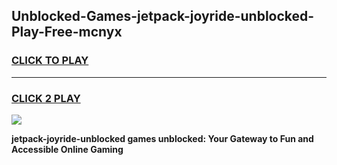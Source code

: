 
## Unblocked-Games-jetpack-joyride-unblocked-Play-Free-mcnyx
<h3>
<a href="https://premium76.site?title=jetpack-joyride-unblocked&ref=19M">CLICK TO PLAY</a></h3>
<hr>

<h3>
<a href="https://premium76.site?title=jetpack-joyride-unblocked&ref=19M">CLICK 2 PLAY</a>
  
</h3>

<a href="https://premium76.site?title=jetpack-joyride-unblocked&ref=19M"><img src="https://clearcache.store/games.png"></a>


**jetpack-joyride-unblocked games unblocked: Your Gateway to Fun and Accessible Online Gaming**
